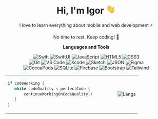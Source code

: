 <h1 align="center"> Hi, I'm Igor <img src="https://raw.githubusercontent.com/ABSphreak/ABSphreak/master/gifs/Hi.gif" width="30px" </br> </h1>

<p align="center">I love to learn everything about mobile and web development ⚡</p>
<p align="center">No time to rest. Keep coding! 🚀</p>

<div align="center">
  
  **Languages and Tools**
  
![Swift](https://img.shields.io/badge/-UIKit-orange?style=flat&logo=swift&logoColor=ffffff)
![SwiftUI](https://img.shields.io/badge/-SwiftUI-01C5DD?style=flat&logo=swift&logoColor=black)
![JavaScript](https://img.shields.io/badge/-JavaScript-%23F7DF1C?style=flat&logo=javascript&logoColor=000000&labelColor=%23ECD83E&color=%23ECD83E)
![HTML5](https://img.shields.io/badge/-HTML5-%23E34C26?style=flat&logo=html5&logoColor=ffffff)
![CSS3](https://img.shields.io/badge/-CSS3-%23197CBE?style=flat&logo=css3)\
![Git](https://img.shields.io/badge/-Git-%23ED5A47?style=flat&logo=git&logoColor=%23ffffff)
![VS Code](https://img.shields.io/badge/-VSCode-%230066B8?style=flat&logo=visual-studio-code)
![Xcode](https://img.shields.io/badge/-Xcode-1897EA?style=flat&logo=xcode&logoColor=ffffff)
![Sketch](https://img.shields.io/badge/-Sketch-%23FDAD00?style=flat&logo=sketch&logoColor=ffffff)
![JSON](https://img.shields.io/badge/-JSON-414141?style=flat&logo=JSON&logoColor=ffffff)
![Figma](https://img.shields.io/badge/-Figma-9C56F6?style=flat&logo=figma&logoColor=ffffff)\
![CocoaPods](https://img.shields.io/badge/-CocoaPods-EF2A00?style=flat&logo=CocoaPods&logoColor=ffffff)
![SQLite](https://img.shields.io/badge/-SQLite-2B8CCC?style=flat&logo=SQLite&logoColor=ffffff)
![Firebase](https://img.shields.io/badge/-Firebase-FEA512?style=flat&logo=Firebase&logoColor=ffffff)
![Bootstrap](https://img.shields.io/badge/-Bootstrap-712CF8?style=flat&logo=Bootstrap&logoColor=ffffff)
![Tailwind](https://img.shields.io/badge/-Tailwind-38B7EF?style=flat&logo=Tailwind-CSS&logoColor=ffffff)
</div>
  
<div align="center">
<table>
  <tr>
    <td>

 ```swift
if codeWorking {
    while codeQuality < perfectCode {
        continueWorkingOnCodeQuality()         
    }
 }
 ```
<td>

 ![Langs](https://github-readme-stats.vercel.app/api/top-langs/?username=artexhibit&show_icons=true&hide_border=false&count_private=true&include_all_commits=true&layout=compact)
  </td> 
  </tr>
  </table>
  </div>
  
